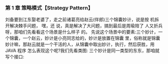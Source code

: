 ### 第 1 章 策略模式【Strategy Pattern】
刘备要到江东娶老婆了，走之前诸葛亮给赵云(伴郎)三个锦囊妙计，说是按 机拆开解决棘手问题， 嘿，还 说，真是解决了大问题，搞到最后是周瑜陪了 人又折兵呀，那咱们先看看这个场景是什么样子 的。
先说这个场景中的要素:三个妙计，一个锦囊，一个赵云，妙计是小亮同志给的，妙计是放置在锦囊 里，俗称就是锦囊妙计嘛，那赵云就是一个干活的人，从锦囊中取出妙计，执行，然后获胜，用 JAVA 程序 怎么表现这个呢?我们先看类图:
  三个妙计是同一类型的东东，那咱就写个接口:
